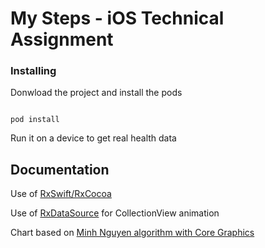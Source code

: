 # My Steps - iOS Technical Assignment

  

### Installing

  

Donwload the project and install the pods

  

```

pod install

```

  

Run it on a device to get real health data

  

  

## Documentation

  

Use of [RxSwift/RxCocoa](https://github.com/ReactiveX/RxSwift)

Use of [RxDataSource](https://github.com/RxSwiftCommunity/RxDataSources) for CollectionView animation

Chart based on [Minh Nguyen algorithm with Core Graphics](https://github.com/nhatminh12369/LineChart)
